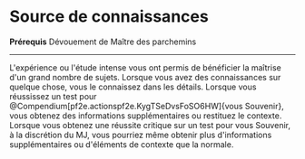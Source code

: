 # Source de connaissances

<p><span><strong>Prérequis</strong> Dévouement de Maître des parchemins <br></span></p>
<hr>
<p>L'expérience ou l'étude intense vous ont permis de bénéficier la maîtrise d'un grand nombre de sujets. Lorsque vous avez des connaissances sur quelque chose, vous le connaissez dans les détails. Lorsque vous réussissez un test pour @Compendium[pf2e.actionspf2e.KygTSeDvsFoSO6HW]{vous Souvenir}, vous obtenez des informations supplémentaires ou restituez le contexte. Lorsque vous obtenez une réussite critique sur un test pour vous Souvenir, à la discrétion du MJ, vous pourriez même obtenir plus d'informations supplémentaires ou d'éléments de contexte que la normale.&nbsp;</p>